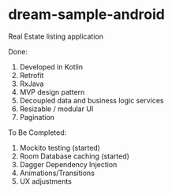 # dream-sample-android

Real Estate listing application

Done:
1. Developed in Kotlin
2. Retrofit
3. RxJava
4. MVP design pattern
5. Decoupled data and business logic services
6. Resizable / modular UI
7. Pagination

To Be Completed:
1. Mockito testing (started)
2. Room Database caching (started)
3. Dagger Dependency Injection
4. Animations/Transitions
5. UX adjustments
